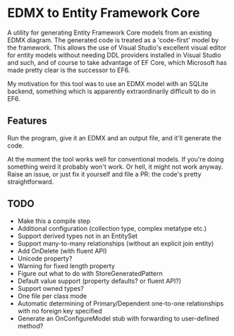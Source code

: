 # EDMX to Entity Framework Core

A utility for generating Entity Framework Core models from an existing EDMX diagram. The generated code is treated as a 'code-first' model by the framework. This allows the use of Visual Studio's excellent visual editor for entity models without needing DDL providers installed in Visual Studio and such, and of course to take advantage of EF Core, which Microsoft has made pretty clear is the successor to EF6.

My motivation for this tool was to use an EDMX model with an SQLite backend, something which is apparently extraordinarily difficult to do in EF6.

## Features

Run the program, give it an EDMX and an output file, and it'll generate the code.

At the moment the tool works well for conventional models. If you're doing something weird it probably won't work. Or hell, it might not work anyway. Raise an issue, or just fix it yourself and file a PR: the code's pretty straightforward.

## TODO

* Make this a compile step
* Additional configuration (collection type, complex metatype etc.)
* Support derived types not in an EntitySet
* Support many-to-many relationships (without an explicit join entity)
* Add OnDelete (with fluent API)
* Unicode property?
* Warning for fixed length property
* Figure out what to do with StoreGeneratedPattern
* Default value support (property defaults? or fluent API?)
* Support owned types?
* One file per class mode
* Automatic determining of Primary/Dependent one-to-one relationships with no foreign key specified
* Generate an OnConfigureModel stub with forwarding to user-defined method?
